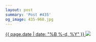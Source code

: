 ```yaml
---
layout: post
summary: 'Post #435'
og_image: 435-960.jpg
---
```


<p>
 <time>
  <a href="/435">
   {{ page.date | date: "%B %-d, %Y" }}
  </a>
 </time>
 <a href="/435">
  <img sizes="(min-width: 700px) 50vw, calc(100vw - 2rem)" src="{{ site.assets_url }}/435-480.jpg" srcset="{{ site.assets_url }}/435-960.jpg 960w, {{ site.assets_url }}/435-720.jpg 720w, {{ site.assets_url }}/435-480.jpg 480w, {{ site.assets_url }}/435-240.jpg 240w"/>
 </a>
</p>
